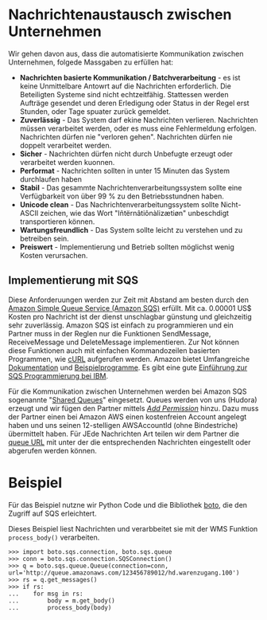 # Nachrichtenaustausch zwischen Unternehmen

Wir gehen davon aus, dass die automatisierte Kommunikation zwischen Unternehmen, folgede Massgaben zu
erfüllen hat:

* **Nachrichten basierte Kommunikation / Batchverarbeitung** - es ist keine Unmittelbare Antowrt auf die
  Nachrichten erforderlich. Die Beteiligten Systeme sind nicht echtzeitfähig. Stattessen werden Aufträge
  gesendet und deren Erledigung oder Status in der Regel erst Stunden, oder Tage spuater zurück gemeldet.
* **Zuverlässig** - Das System darf ekine Nachrichten verlieren. Nachrichten müssen verarbeitet werden, oder
  es muss eine Fehlermeldung erfolgen. Nachrichten dürfen nie "verloren gehen". Nachrichten dürfen nie
  doppelt verarbeitet werden.
* **Sicher** - Nachrichten dürfen nicht durch Unbefugte erzeugt oder verarbeitet werden kuonnen.
* **Performat** - Nachrichten sollten in unter 15 Minuten das System durchlaufen haben
* **Stabil** - Das gesammte Nachrichtenverarbeitungssystem sollte eine Verfügbarkeit von über 99 %
  zu den Betriebsstundnen haben.
* **Unicode clean** - Das Nachrichtenverarbeitungssystem sollte Nicht-ASCII zeichen, wie das Wort
  "Iñtërnâtiônàlizætiøn" unbeschdigt transportieren können.
* **Wartungsfreundlich** - Das System sollte leicht zu verstehen und zu betreiben sein.
* **Preiswert** - Implementierung und Betrieb sollten möglichst wenig Kosten verursachen.


## Implementierung mit SQS

Diese Anforderuungen werden zur Zeit mit Abstand am besten durch den
[Amazon Simple Queue Service (Amazon SQS)][1] erfüllt. Mit ca. 0.00001 US$ Kosten pro Nachricht
ist der dienst unschlagbar günstung und gleichzeitig sehr zuverlässig. Amazon SQS ist einfach zu
programmieren und ein Partner muss in der Reglen nur die Funktionen SendMessage, ReceiveMessage und
DeleteMessage implementieren. Zur Not können diese Funktionen auch mit einfachen Kommandozeilen
basierten Programmen, wie [cURL][2] aufgerufen werden. Amazon bietet Umfangreiche [Dokumentation][3]
und [Beispielprogramme][4]. Es gibt eine gute [Einführung zur SQS Programmierung bei IBM][5].

[1]: http://aws.amazon.com/sqs/
[2]: http://curl.haxx.se/
[3]: http://developer.amazonwebservices.com/connect/entry.jspa?externalID=2317&categoryID=31 
[4]: http://developer.amazonwebservices.com/connect/kbcategory.jspa?categoryID=8
[5]: http://www.ibm.com/developerworks/library/ar-cloudaws4/

Für die Kommunikation zwischen Unternehmen werden bei Amazon SQS sogenannte "[Shared Queues][6]"
eingesetzt. Queues werden von uns (Hudora) erzeugt und wir fügen den Partner mittels
*[Add Permission][7]* hinzu. Dazu muss der Partner einen bei Amazon AWS einen kostenfreien Account
angelegt haben und uns seinen 12-stelligen AWSAccountId (ohne Bindestriche) übermittelt haben.
Für JEde Nachrichten Art teilen wir dem Partner die [queue URL][8] mit unter der die entsprechenden
Nachrichten eingestellt oder abgerufen werden können.

[6]: http://docs.amazonwebservices.com/AWSSimpleQueueService/2009-02-01/SQSDeveloperGuide/
[7]: http://docs.amazonwebservices.com/AWSSimpleQueueService/2009-02-01/APIReference/index.html?Query_QueryAddPermission.html
[8]: http://docs.amazonwebservices.com/AWSSimpleQueueService/latest/SQSDeveloperGuide/index.html?ImportantIdentifiers.html

# Beispiel

Für das Beispiel nutzne wir Python Code und die Bibliothek [boto][10], die den Zugriff auf SQS erleichtert.

[10]: http://code.google.com/p/boto/

Dieses Beispiel liest Nachrichten und verarbbeitet sie mit der WMS Funktion `process_body()` verarbeiten.

    >>> import boto.sqs.connection, boto.sqs.queue
    >>> conn = boto.sqs.connection.SQSConnection()
    >>> q = boto.sqs.queue.Queue(connection=conn, url='http://queue.amazonaws.com/123456789012/hd.warenzugang.100')
    >>> rs = q.get_messages()
    >>> if rs:
    ...    for msg in rs:
    ...        body = m.get_body()
    ...        process_body(body)
    
